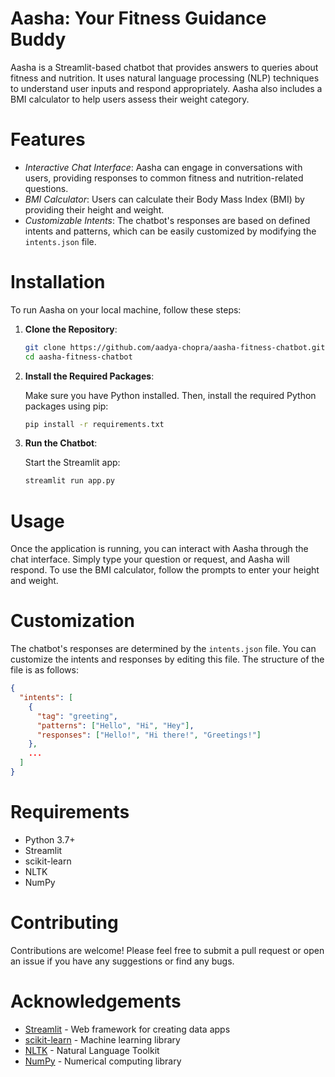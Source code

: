 # Aasha: Your Fitness Guidance Buddy

Aasha is a Streamlit-based chatbot that provides answers to queries about fitness and nutrition. It uses natural language processing (NLP) techniques to understand user inputs and respond appropriately. Aasha also includes a BMI calculator to help users assess their weight category.

# Features

- *Interactive Chat Interface*: Aasha can engage in conversations with users, providing responses to common fitness and nutrition-related questions.
- *BMI Calculator*: Users can calculate their Body Mass Index (BMI) by providing their height and weight.
- *Customizable Intents*: The chatbot's responses are based on defined intents and patterns, which can be easily customized by modifying the `intents.json` file.

# Installation

To run Aasha on your local machine, follow these steps:

1. **Clone the Repository**:

   ```bash
   git clone https://github.com/aadya-chopra/aasha-fitness-chatbot.git
   cd aasha-fitness-chatbot
   ```

2. **Install the Required Packages**:

   Make sure you have Python installed. Then, install the required Python packages using pip:

   ```bash
   pip install -r requirements.txt
   ```

3. **Run the Chatbot**:

   Start the Streamlit app:

   ```bash
   streamlit run app.py
   ```

# Usage

Once the application is running, you can interact with Aasha through the chat interface. Simply type your question or request, and Aasha will respond. To use the BMI calculator, follow the prompts to enter your height and weight.

# Customization

The chatbot's responses are determined by the `intents.json` file. You can customize the intents and responses by editing this file. The structure of the file is as follows:

```json
{
  "intents": [
    {
      "tag": "greeting",
      "patterns": ["Hello", "Hi", "Hey"],
      "responses": ["Hello!", "Hi there!", "Greetings!"]
    },
    ...
  ]
}
```

# Requirements

- Python 3.7+
- Streamlit
- scikit-learn
- NLTK
- NumPy

# Contributing

Contributions are welcome! Please feel free to submit a pull request or open an issue if you have any suggestions or find any bugs.

# Acknowledgements

- [Streamlit](https://streamlit.io/) - Web framework for creating data apps
- [scikit-learn](https://scikit-learn.org/) - Machine learning library
- [NLTK](https://www.nltk.org/) - Natural Language Toolkit
- [NumPy](https://numpy.org/) - Numerical computing library


